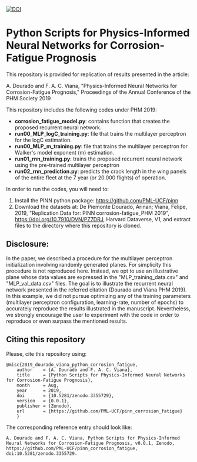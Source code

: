 [![DOI](https://zenodo.org/badge/178286276.svg)](https://zenodo.org/badge/latestdoi/178286276)
# Python Scripts for Physics-Informed Neural Networks for Corrosion-Fatigue Prognosis

This repository is provided for replication of results presented in the article:

A. Dourado and F. A. C. Viana, "Physics-Informed Neural Networks for Corrosion-Fatigue Prognosis," Proceedings of the Annual Conference of the PHM Society 2019

This repository includes the following codes under PHM 2019:
- **corrosion_fatigue_model.py**: contains function that creates the proposed recurrent neural network.
- **run00_MLP_logC_training.py**: file that trains the multilayer perceptron for the logC estimation.
- **run00_MLP_m_training.py**: file that trains the multilayer perceptron for Walker's model exponent (m) estimation.
- **run01_rnn_training.py**: trains the proposed recurrent neural network using the pre-trained multilayer perceptron
- **run02_rnn_prediction.py**: predicts the crack length in the wing panels of the entire fleet at the 7 year (or 20.000 flights) of operation. 

In order to run the codes, you will need to:
1. Install the PINN python package: https://github.com/PML-UCF/pinn
2. Download the datasets at: De Piemonte Dourado, Arinan; Viana, Felipe, 2019, "Replication Data for: PINN corrosion-fatigue_PHM 2019", https://doi.org/10.7910/DVN/PZ7DRJ, Harvard Dataverse, V1, and extract files to the directory where this repository is cloned.

## Disclosure:
In the paper, we described a procedure for the multilayer perceptron initialization involving randomly generated planes. For simplicity this procedure is not reproduced here. Instead, we opt to use an illustrative plane whose data values are expressed in the "MLP_training_data.csv" and "MLP_val_data.csv" files. The goal is to illustrate the recurrent neural network presented in the referred citation (Dourado and Viana PHM 2019). In this example, we did not pursue optimizing any of the training parameters (multilayer perceptron configuration, learning-rate, number of epochs) to accurately reproduce the results illustrated in the manuscript. Nevertheless, we strongly encourage the user to experiment with the code in order to reproduce or even surpass the mentioned results.

## Citing this repository

Please, cite this repository using: 

    @misc{2019_dourado_viana_python_corrosion_fatigue,
        author    = {A. Dourado and F. A. C. Viana},
        title     = {Python Scripts for Physics-Informed Neural Networks for Corrosion-Fatigue Prognosis},
        month     = Aug,
        year      = 2019,
        doi       = {10.5281/zenodo.3355729},
        version   = {0.0.1},
        publisher = {Zenodo},
        url       = {https://github.com/PML-UCF/pinn_corrosion_fatigue}
        }
  The corresponding reference entry should look like:

    A. Dourado and F. A. C. Viana, Python Scripts for Physics-Informed Neural Networks for Corrosion-Fatigue Prognosis, v0.0.1, Zenodo, https://github.com/PML-UCF/pinn_corrosion_fatigue, doi:10.5281/zenodo.3355729.
